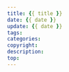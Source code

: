 ```yaml
---
title: {{ title }}
date: {{ date }}
update: {{ date }}
tags:
categories:
copyright:
description:
top:
---
```

